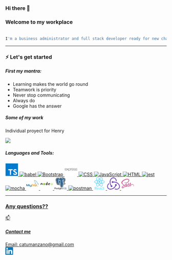 ### Hi there 👋

### Welcome to my workplace
```bash 

I'm a business administrator and full stack developer ready for new challenges

```
---
### ⚡ Let's get started 

 <h5>First my mantra:</h5>

- Learning makes the world go round
- Teamwork is priority
- Never stop communicating
- Always do
- Google has the answer

<h5>Some of my work</h5>
<p>Individual proyect for Henry<p>
<p align="left">
  <a href="https://github.com/cmanzano91/PI-Dogs">
  <img height="200" src="https://encrypted-tbn0.gstatic.com/images?q=tbn:ANd9GcR6u0FtHEn-5Z_pfTPUZ1-2CycwuLZR_CKdeA&usqp=CAU" />
 </a>
</p>

<h5 align="left">Languages and Tools:</h5>
<p align="left"> <a href="https://www.typescriptlang.org/" target="_blank"> <img src="https://raw.githubusercontent.com/devicons/devicon/master/icons/typescript/typescript-original.svg" alt="typescript" width="40" height="40"/> </a> <a href="https://babeljs.io/" target="_blank"> <img src="https://www.vectorlogo.zone/logos/babeljs/babeljs-icon.svg" alt="babel" width="40" height="40"/> </a> 
<a href="https://getbootstrap.com" target="_blank"> 
<img alt="Bootstrap" src="https://img.shields.io/badge/Bootstrap-%23563D7C.svg?style=flat&logo=bootstrap&logoColor=white"/>
</a>
<a href="https://expressjs.com" target="_blank"> <img src="https://raw.githubusercontent.com/devicons/devicon/master/icons/express/express-original-wordmark.svg" alt="express" width="40" height="40"/> </a>
<a href="https://www.w3schools.com/css/" target="_blank">
<img alt="CSS" src="https://img.shields.io/badge/CSS%20-%231572B6.svg?logo=css3&logoColor=white">
</a> 
<a href="https://developer.mozilla.org/en-US/docs/Web/JavaScript" target="_blank"> 
<img alt="JavaScript" src="https://img.shields.io/badge/JavaScript%20-%23F7DF1E.svg?logo=javascript&logoColor=black">
</a>
<a href="https://www.w3.org/html/" target="_blank"> 
<img alt="HTML" src="https://img.shields.io/badge/HTML5%20-%23E34F26.svg?logo=html5&logoColor=white">
</a>
<a href="https://jestjs.io" target="_blank"> <img src="https://www.vectorlogo.zone/logos/jestjsio/jestjsio-icon.svg" alt="jest" width="40" height="40"/> </a> <a href="https://mochajs.org" target="_blank"> <img src="https://www.vectorlogo.zone/logos/mochajs/mochajs-icon.svg" alt="mocha" width="40" height="40"/> </a> <a href="https://www.mysql.com/" target="_blank"> <img src="https://raw.githubusercontent.com/devicons/devicon/master/icons/mysql/mysql-original-wordmark.svg" alt="mysql" width="40" height="40"/> </a> <a href="https://nodejs.org" target="_blank"> <img src="https://raw.githubusercontent.com/devicons/devicon/master/icons/nodejs/nodejs-original-wordmark.svg" alt="nodejs" width="40" height="40"/> </a> <a href="https://www.postgresql.org" target="_blank"> <img src="https://raw.githubusercontent.com/devicons/devicon/master/icons/postgresql/postgresql-original-wordmark.svg" alt="postgresql" width="40" height="40"/> </a> <a href="https://postman.com" target="_blank"> <img src="https://www.vectorlogo.zone/logos/getpostman/getpostman-icon.svg" alt="postman" width="40" height="40"/> </a> <a href="https://reactjs.org/" target="_blank"> <img src="https://raw.githubusercontent.com/devicons/devicon/master/icons/react/react-original-wordmark.svg" alt="react" width="40" height="40"/> </a> <a href="https://redux.js.org" target="_blank"> <img src="https://raw.githubusercontent.com/devicons/devicon/master/icons/redux/redux-original.svg" alt="redux" width="40" height="40"/> </a> <a href="https://sass-lang.com" target="_blank"> <img src="https://raw.githubusercontent.com/devicons/devicon/master/icons/sass/sass-original.svg" alt="sass" width="40" height="40"/> </a</p>

---
<h3>Any questions??</h3>
📫 
<h5>Contact me</h5> 
Email: catumanzano@gmail.com
<br/>
<a href="https://www.linkedin.com/in/catalina-manzano-eiras-b11a53a6/" target="_blank">
  <img align="center" alt="Catalina Manzano | Linkedin" width="24px" src="https://github.com/SatYu26/SatYu26/blob/master/Assets/Linkedin.svg" />
</a> 

<!--
**cmanzano91/cmanzano91** is a ✨ _special_ ✨ repository because its `README.md` (this file) appears on your GitHub profile.

Here are some ideas to get you started:

- 🔭 I’m currently working on ...
- 🌱 I’m currently learning ...
- 👯 I’m looking to collaborate on ...
- 🤔 I’m looking for help with ...
- 💬 Ask me about ...
- 📫 How to reach me: ...
- 😄 Pronouns: ...
- ⚡ Fun fact: ...
-->

